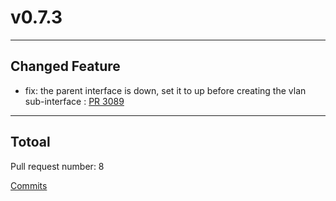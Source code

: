 
# v0.7.3

***

## Changed Feature

* fix: the parent interface is down, set it to up before creating the vlan sub-interface : [PR 3089](https://github.com/spidernet-io/spiderpool/pull/3089)



***

## Totoal 

Pull request number: 8

[ Commits ](https://github.com/spidernet-io/spiderpool/compare/v0.7.2...v0.7.3)
